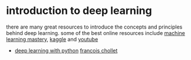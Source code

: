 # introduction to deep learning
there are many great resources to introduce the concepts and principles behind deep learning. some of the best online resources include [machine learning mastery](https://machinelearningmastery.com/), [kaggle](https://www.kaggle.com/) and [youtube](https://www.youtube.com/results?search_query=deep+learning+tutorial+)


- [deep learning with python](https://www.manning.com/books/deep-learning-with-python)
[francois chollet](https://twitter.com/fchollet)
